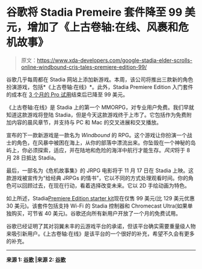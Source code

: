# 谷歌将 Stadia Premeire 套件降至 99 美元，增加了《上古卷轴:在线、风裹和危机故事》

> 原文：<https://www.xda-developers.com/google-stadia-elder-scrolls-online-windbound-cris-tales-premiere-edition-99/>

谷歌几乎每周都在 Stadia 网站上添加新游戏。本周，该公司将推出三款新的角色扮演游戏，包括*《上古卷轴:在线》*。此外，Stadia Premiere Edition 入门套件的成本在 [3 个月的 Pro 试用](https://www.xda-developers.com/t-mobile-tuesdays-google-stadia-pro-free/)结束后已降至 99 美元。

《上古卷轴:在线》是 Stadia 上的第一个 MMORPG，对专业用户免费。我们早就知道这款游戏将登陆 Stadia，但是今天这款游戏终于上市了。它包括作为免费附加内容的晨风章节，并支持与 PC 和 Mac 的交叉进展和交叉播放。

宣布的下一款新游戏是一款名为 *Windbound* 的 RPG。这个游戏让你扮演一个战士的角色，在风暴中被困在海上，从你的部落中漂流出来。你坠毁在一个神秘的岛屿上，你必须探索，适应，并在陆地和危险的海洋中航行才能生存。*风灾*将于 8 月 28 日抵达 Stadia。

最后，一部名为《危机故事集》的 JRPG 电影将于 11 月 17 日在 Stadia 上映。这款游戏被宣传为“给经典 JRPGs 的情书”，它以不同的方式处理观看时间。你的角色可以回顾过去，在现在行动，看着选择改变未来。它以 2D 手绘动画为特色。

如上所述，Stadia[Premiere Edition starter kit](https://store.google.com/product/stadia)现在仅售 99 美元(比 129 美元优惠 30 美元)。该套件包括支持 Wi-Fi 的 Stadia 控制器和 Chromecast Ultra(如果单独购买，可节省 40 美元)。谷歌还向所有新用户开放了一个月的免费试用。

谷歌已经证明了其对羽翼未丰的云游戏平台的承诺，但该平台确实需要重量级人物来吸引新用户。《上古卷轴:在线》是该平台的一个很好的补充，希望不久会有更多的补充。

* * *

**来源 1: [谷歌](https://community.stadia.com/t5/Stadia-Community-Blog/This-Week-on-Stadia-The-Elder-Scrolls-Online-is-here-and-free/ba-p/24716) |来源 2: [谷歌](https://community.stadia.com/t5/Stadia-Community-Blog/Journey-into-the-unknown-with-narrative-games-coming-soon-to/ba-p/24478)**